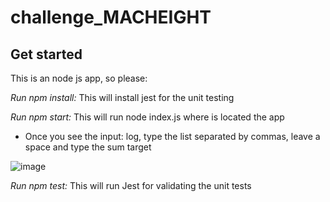 # challenge_MACHEIGHT

## Get started
This is an node js app, so please:

*Run npm install:* This will install jest for the unit testing

*Run npm start:* This will run node index.js where is located the app
- Once you see the input: log, type the list separated by commas, leave a space and type the sum target

![image](https://user-images.githubusercontent.com/45887686/204907012-cc7e6e3f-7a8a-4e9a-a215-6897b2cf2722.png)

*Run npm test:* This will run Jest for validating the unit tests
